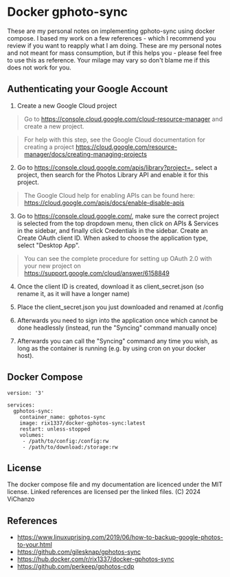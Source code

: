 # Docker gphoto-sync
These are my personal notes on implementing gphoto-sync using docker compose.  I based my work on a few references - which I recommend you review if you want to reapply what I am doing.  These are my personal notes and not meant for mass consumption, but if this helps you - please feel free to use this as reference.  Your milage may vary so don't blame me if this does not work for you.



## Authenticating your Google Account

 1.    Create a new Google Cloud project
> Go to https://console.cloud.google.com/cloud-resource-manager and create a new project.

> For help with this step, see the Google Cloud documentation for creating a project https://cloud.google.com/resource-manager/docs/creating-managing-projects

 2.   Go to https://console.cloud.google.com/apis/library?project=_ select a project, then search for the Photos Library API and enable it for this project.

> The Google Cloud help for enabling APIs can be found here: https://cloud.google.com/apis/docs/enable-disable-apis

3.    Go to https://console.cloud.google.com/, make sure the correct project is selected from the top dropdown menu, then click on APIs & Services in the sidebar, and finally click Credentials in the sidebar. Create an Create OAuth client ID. When asked to choose the application type, select "Desktop App".

> You can see the complete procedure for setting up OAuth 2.0 with your new project on https://support.google.com/cloud/answer/6158849

4.    Once the client ID is created, download it as client_secret.json (so rename it, as it will have a longer name)

5.    Place the client_secret.json you just downloaded and renamed at /config

6.    Afterwards you need to sign into the application once which cannot be done headlessly (instead, run the "Syncing" command manually once)

7.    Afterwards you can call the "Syncing" command any time you wish, as long as the container is running (e.g. by using cron on your docker host).


## Docker Compose
```
version: '3'

services:
  gphotos-sync:
    container_name: gphotos-sync
    image: rix1337/docker-gphotos-sync:latest
    restart: unless-stopped
    volumes:
     - /path/to/config:/config:rw 
     - /path/to/download:/storage:rw 
```

## License
The docker compose file and my documentation are licenced under the MIT license.  Linked references are licensed per the linked files. (C) 2024 ViChanzo


## References
- https://www.linuxuprising.com/2019/06/how-to-backup-google-photos-to-your.html
- https://github.com/gilesknap/gphotos-sync
- https://hub.docker.com/r/rix1337/docker-gphotos-sync
- https://github.com/perkeep/gphotos-cdp

